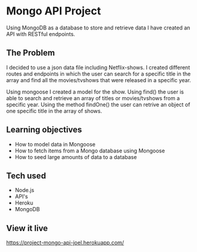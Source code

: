 # Mongo API Project

Using MongoDB as a database to store and retrieve data I have created an API with RESTful endpoints. 

## The Problem

I decided to use a json data file including Netflix-shows. I created different routes and endpoints in which the user can search for a specific title in the array and find all the movies/tvshows that were released in a specific year. 

Using mongoose I created a model for the show. Using find() the user is able to search and retrieve an array of titles or movies/tvshows from a specific year. Using the method findOne() the user can retrive an object of one specific title in the array of shows. 

## Learning objectives

- How to model data in Mongoose
- How to fetch items from a Mongo database using Mongoose
- How to seed large amounts of data to a database

## Tech used

- Node.js
- API's
- Heroku
- MongoDB
## View it live

https://project-mongo-api-joel.herokuapp.com/